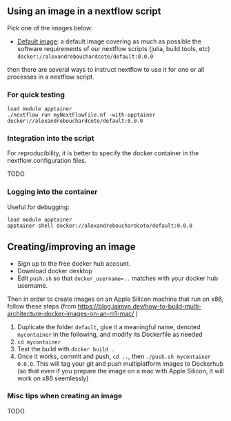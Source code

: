 ## Using an image in a nextflow script

Pick one of the images below:

- [Default image](https://hub.docker.com/r/alexandrebouchardcote/default): a default image covering as much as possible the software requirements of our nextflow scripts (julia, build tools, etc) `docker://alexandrebouchardcote/default:0.0.0`

then there are several ways to instruct nextflow to use it for one or all 
processes in a nextflow script.

### For quick testing

```
load module apptainer
./nextflow run myNextFlowFile.nf -with-apptainer docker://alexandrebouchardcote/default:0.0.0
```

### Integration into the script

For reproducibility, it is better to specify the docker container in the nextflow configuration 
files. 

TODO

### Logging into the container

Useful for debugging:

```
load module apptainer
apptainer shell docker://alexandrebouchardcote/default:0.0.0
```


## Creating/improving an image

- Sign up to the free docker hub account. 
- Download docker desktop
- Edit `push.sh` so that `docker_username=..` matches with your docker hub username.

Then in order to create images on an Apple Silicon machine that run on x86, follow these steps (from 
https://blog.jaimyn.dev/how-to-build-multi-architecture-docker-images-on-an-m1-mac/ )

1. Duplicate the folder `default`, give it a meaningful name, denoted `mycontainer` in the following, and modify its Dockerfile as needed
2. `cd mycontainer`
3. Test the build with `docker build .`
4. Once it works, commit and push, `cd ..`, then `./push.sh mycontainer 0.0.0`. This will tag your git and push multiplatform images to Dockerhub (so that even if you prepare the image on a mac with Apple Silicon, it will work on x86 seemlessly)


### Misc tips when creating an image

TODO
